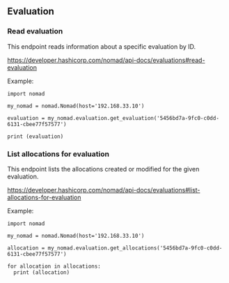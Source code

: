 ## Evaluation

### Read evaluation

This endpoint reads information about a specific evaluation by ID.

https://developer.hashicorp.com/nomad/api-docs/evaluations#read-evaluation

Example:

```
import nomad

my_nomad = nomad.Nomad(host='192.168.33.10')

evaluation = my_nomad.evaluation.get_evaluation('5456bd7a-9fc0-c0dd-6131-cbee77f57577')

print (evaluation)
```

### List allocations for evaluation

This endpoint lists the allocations created or modified for the given evaluation.

https://developer.hashicorp.com/nomad/api-docs/evaluations#list-allocations-for-evaluation

Example:

```
import nomad

my_nomad = nomad.Nomad(host='192.168.33.10')

allocation = my_nomad.evaluation.get_allocations('5456bd7a-9fc0-c0dd-6131-cbee77f57577')

for allocation in allocations:
  print (allocation)
```
